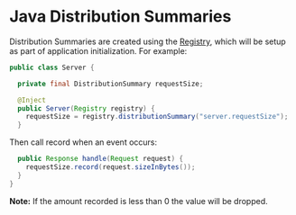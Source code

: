 # Java Distribution Summaries

Distribution Summaries are created using the [Registry](../registry/overview.md), which will be
setup as part of application initialization. For example:

```java
public class Server {

  private final DistributionSummary requestSize;

  @Inject
  public Server(Registry registry) {
    requestSize = registry.distributionSummary("server.requestSize");
  }
```

Then call record when an event occurs:

```java
  public Response handle(Request request) {
    requestSize.record(request.sizeInBytes());
  }
}
```
**Note:** If the amount recorded is less than 0 the value will be dropped.

